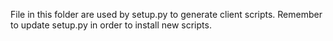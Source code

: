 File in this folder are used by setup.py to generate client scripts. Remember to update setup.py in order to install new scripts.